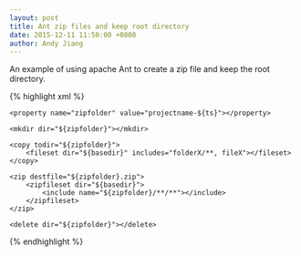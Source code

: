 ```yaml
---
layout: post
title: Ant zip files and keep root directory
date: 2015-12-11 11:50:00 +0800
author: Andy Jiang
---
```


An example of using apache Ant to create a zip file and keep the root directory.

{% highlight xml %}
<target name="package" depends="compile">
    <tstamp>
        <format property="ts" pattern="yyyyMMddhhmmss"></format>
    </tstamp>

    <property name="zipfolder" value="projectname-${ts}"></property>

    <mkdir dir="${zipfolder}"></mkdir>

    <copy todir="${zipfolder}">
        <fileset dir="${basedir}" includes="folderX/**, fileX"></fileset>
    </copy>

    <zip destfile="${zipfolder}.zip">
        <zipfileset dir="${basedir}">
            <include name="${zipfolder}/**/**"></include>
        </zipfileset>
    </zip>

    <delete dir="${zipfolder}"></delete>
</target>
{% endhighlight %}
